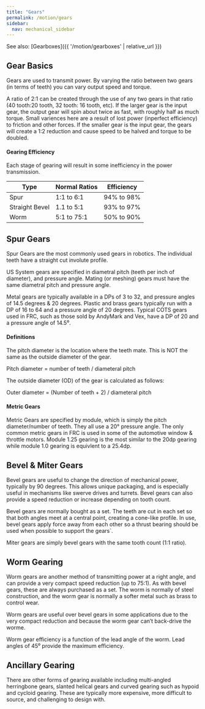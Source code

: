 ```yaml
---
title: "Gears"
permalink: /motion/gears
sidebar:
  nav: mechanical_sidebar
---
```


See also: [Gearboxes]({{ '/motion/gearboxes' | relative_url }})

## Gear Basics

Gears are used to transmit power. By varying the ratio between two gears (in terms of teeth) you can vary output speed and torque.

A ratio of 2:1 can be created through the use of any two gears in that ratio (40 tooth:20 tooth, 32 tooth: 16 tooth, etc). If the larger gear is the input gear, the output gear will spin about twice as fast, with roughly half as much torque. Small variences here are a result of lost power (inperfect efficiency) to friction and other forces. If the smaller gear is the input gear, the gears will create a 1:2 reduction and cause speed to be halved and torque to be doubled.

#### Gearing Efficiency

Each stage of gearing will result in some inefficiency in the power transmission.

Type           | Normal Ratios | Efficiency
---------------|---------------|-----------
Spur	         | 1:1 to 6:1    | 94% to 98%
Straight Bevel | 1.1 to 5:1    | 93% to 97%
Worm 	         | 5:1 to 75:1   | 50% to 90%


## Spur Gears

Spur Gears are the most commonly used gears in robotics. The individual teeth have a straight cut involute profile.

US System gears are specified in diametral pitch (teeth per inch of diameter), and pressure angle. Mating (or meshing) gears must have the same diametral pitch and pressure angle.

Metal gears are typically available in a DPs of 3 to 32, and pressure angles of 14.5 degrees & 20 degrees. Plastic and brass gears typically run with a DP of 16 to 64 and a pressure angle of 20 degrees. Typical COTS gears used in FRC, such as those sold by AndyMark and Vex, have a DP of 20 and a pressure angle of 14.5⁰.

#### Definitions

The pitch diameter is the location where the teeth mate. This is NOT the same as the outside diameter of the gear.

Pitch diameter = number of teeth / diameteral pitch

The outside diameter (OD) of the gear is calculated as follows:

Outer diameter = (Number of teeth + 2) / diameteral pitch

#### Metric Gears

Metric Gears are specified by module, which is simply the pitch diameter/number of teeth. They all use a 20° pressure angle. The only common metric gears in FRC is used in some of the automotive window & throttle motors. Module 1.25 gearing is the most similar to the 20dp gearing while module 1.0 gearing is equivlent to a 25.4dp.

## Bevel & Miter Gears

Bevel gears are useful to change the direction of mechanical power, typically by 90 degrees. This allows unique packaging, and is especially useful in mechanisms like swerve drives and turrets. Bevel gears can also provide a speed reduction or increase depending on tooth count.

Bevel gears are normally bought as a set. The teeth are cut in each set so that both angles meet at a central point, creating a cone-like profile. In use, bevel gears apply force away from each other so a thrust bearing should be used when possible to support the gears`.

Miter gears are simply bevel gears with the same tooth count (1:1 ratio).

## Worm Gearing

Worm gears are another method of transmitting power at a right angle, and can provide a very compact speed reduction (up to 75:1). As with bevel gears, these are always purchased as a set. The worm is normally of steel construction, and the worm gear is normally a softer metal such as brass to control wear.

Worm gears are useful over bevel gears in some applications due to the very compact reduction and because the worm gear can’t back-drive the worme.

Worm gear efficiency is a function of the lead angle of the worm. Lead angles of 45⁰ provide the maximum efficiency.

## Ancillary Gearing
There are other forms of gearing available including multi-angled herringbone gears, slanted helical gears and curved gearing such as hypoid and cycloid gearing. These are typically more expensive, more difficult to source, and challenging to design with.
